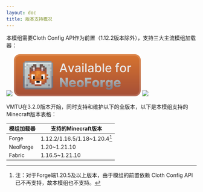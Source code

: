 ```yaml
---
layout: doc
title: 版本支持概况
---
```


本模组需要Cloth Config API作为前置（1.12.2版本除外），支持三大主流模组加载器：

![](https://cdn.jsdelivr.net/npm/@intergrav/devins-badges@3/assets/cozy/supported/forge_vector.svg) ![](https://raw.githubusercontent.com/KessokuTeaTime/Badges-Extra/main/assets/cozy/supported/neoforge_vector.svg) ![](https://cdn.jsdelivr.net/npm/@intergrav/devins-badges@3/assets/cozy/supported/fabric_vector.svg)

VMTU在3.2.0版本开始，同时支持和维护以下的全版本，以下是本模组支持的Minecraft版本表格：

| 模组加载器 | 支持的Minecraft版本               |
| ---------- | --------------------------------- |
| Forge      | 1.12.2/1.16.5/1.18~1.20.4[^first] |
| NeoForge   | 1.20~1.21.10                      |
| Fabric     | 1.16.5~1.21.10                    |

[^first]: 注：对于Forge端1.20.5及以上版本，由于模组的前置依赖 Cloth Config API 已不再支持，故本模组也不支持。
